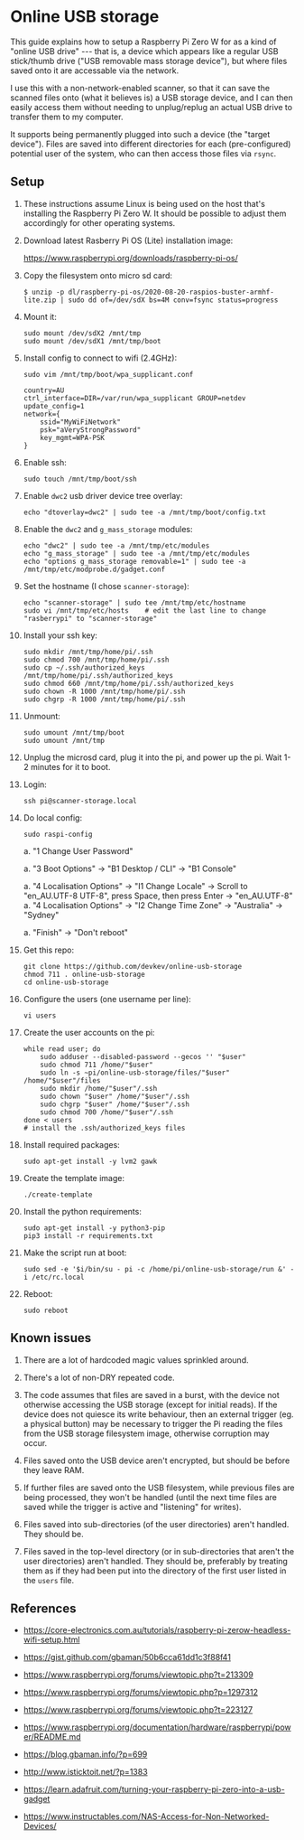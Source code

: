Online USB storage
===================

This guide explains how to setup a Raspberry Pi Zero W for as a kind of "online USB drive" --- that is, a device which appears like a regular USB stick/thumb drive ("USB removable mass storage device"), but where files saved onto it are accessable via the network.

I use this with a non-network-enabled scanner, so that it can save the scanned files onto (what it believes is) a USB storage device, and I can then easily access them without needing to unplug/replug an actual USB drive to transfer them to my computer.

It supports being permanently plugged into such a device (the "target device").  Files are saved into different directories for each (pre-configured) potential user of the system, who can then access those files via `rsync`.

Setup
------

1. These instructions assume Linux is being used on the host that's installing the Raspberry Pi Zero W.  It should be possible to adjust them accordingly for other operating systems.

1. Download latest Rasberry Pi OS (Lite) installation image:

    https://www.raspberrypi.org/downloads/raspberry-pi-os/

1. Copy the filesystem onto micro sd card:

    ```
    $ unzip -p dl/raspberry-pi-os/2020-08-20-raspios-buster-armhf-lite.zip | sudo dd of=/dev/sdX bs=4M conv=fsync status=progress
    ```

1. Mount it:

    ```
    sudo mount /dev/sdX2 /mnt/tmp
    sudo mount /dev/sdX1 /mnt/tmp/boot
    ```

1. Install config to connect to wifi (2.4GHz):

    ```
    sudo vim /mnt/tmp/boot/wpa_supplicant.conf
    ```

    ```
    country=AU
    ctrl_interface=DIR=/var/run/wpa_supplicant GROUP=netdev
    update_config=1
    network={
        ssid="MyWiFiNetwork"
        psk="aVeryStrongPassword"
        key_mgmt=WPA-PSK
    }
    ```

1. Enable ssh:

    ```
    sudo touch /mnt/tmp/boot/ssh
    ```

1. Enable `dwc2` usb driver device tree overlay:

    ```
    echo "dtoverlay=dwc2" | sudo tee -a /mnt/tmp/boot/config.txt
    ```

1. Enable the `dwc2` and `g_mass_storage` modules:

    ```
    echo "dwc2" | sudo tee -a /mnt/tmp/etc/modules
    echo "g_mass_storage" | sudo tee -a /mnt/tmp/etc/modules
    echo "options g_mass_storage removable=1" | sudo tee -a /mnt/tmp/etc/modprobe.d/gadget.conf
    ```

1. Set the hostname (I chose `scanner-storage`):

    ```
    echo "scanner-storage" | sudo tee /mnt/tmp/etc/hostname
    sudo vi /mnt/tmp/etc/hosts    # edit the last line to change "rasberrypi" to "scanner-storage"
    ```

1. Install your ssh key:

    ```
    sudo mkdir /mnt/tmp/home/pi/.ssh
    sudo chmod 700 /mnt/tmp/home/pi/.ssh
    sudo cp ~/.ssh/authorized_keys /mnt/tmp/home/pi/.ssh/authorized_keys
    sudo chmod 660 /mnt/tmp/home/pi/.ssh/authorized_keys
    sudo chown -R 1000 /mnt/tmp/home/pi/.ssh
    sudo chgrp -R 1000 /mnt/tmp/home/pi/.ssh
    ```

1. Unmount:

    ```
    sudo umount /mnt/tmp/boot
    sudo umount /mnt/tmp
    ```

1. Unplug the microsd card, plug it into the pi, and power up the pi.  Wait 1-2 minutes for it to boot.

1. Login:

    ```
    ssh pi@scanner-storage.local
    ```

1. Do local config:

    ```
    sudo raspi-config
    ```

    a. "1 Change User Password"

    a. "3 Boot Options" -> "B1 Desktop / CLI" -> "B1 Console"

    a. "4 Localisation Options" -> "I1 Change Locale" -> Scroll to "en_AU.UTF-8 UTF-8", press Space, then press Enter -> "en_AU.UTF-8"
    a. "4 Localisation Options" -> "I2 Change Time Zone" -> "Australia" -> "Sydney"

    a. "Finish" -> "Don't reboot"

1. Get this repo:

    ```
    git clone https://github.com/devkev/online-usb-storage
    chmod 711 . online-usb-storage
    cd online-usb-storage
    ```

1. Configure the users (one username per line):

    ```
    vi users
    ```

1. Create the user accounts on the pi:

    ```
    while read user; do
        sudo adduser --disabled-password --gecos '' "$user"
        sudo chmod 711 /home/"$user"
        sudo ln -s ~pi/online-usb-storage/files/"$user" /home/"$user"/files
        sudo mkdir /home/"$user"/.ssh
        sudo chown "$user" /home/"$user"/.ssh
        sudo chgrp "$user" /home/"$user"/.ssh
        sudo chmod 700 /home/"$user"/.ssh
    done < users
    # install the .ssh/authorized_keys files
    ```

1. Install required packages:

    ```
    sudo apt-get install -y lvm2 gawk
    ```

1. Create the template image:

    ```
    ./create-template
    ```

1. Install the python requirements:

    ```
    sudo apt-get install -y python3-pip
    pip3 install -r requirements.txt
    ```

1. Make the script run at boot:

    ```
    sudo sed -e '$i/bin/su - pi -c /home/pi/online-usb-storage/run &' -i /etc/rc.local
    ```

1. Reboot:

    ```
    sudo reboot
    ```


Known issues
-------------

1. There are a lot of hardcoded magic values sprinkled around.

1. There's a lot of non-DRY repeated code.

1. The code assumes that files are saved in a burst, with the device not otherwise accessing the USB storage (except for initial reads).  If the device does not quiesce its write behaviour, then an external trigger (eg. a physical button) may be necessary to trigger the Pi reading the files from the USB storage filesystem image, otherwise corruption may occur.

1. Files saved onto the USB device aren't encrypted, but should be before they leave RAM.

1. If further files are saved onto the USB filesystem, while previous files are being processed, they won't be handled (until the next time files are saved while the trigger is active and "listening" for writes).

1. Files saved into sub-directories (of the user directories) aren't handled.  They should be.

1. Files saved in the top-level directory (or in sub-directories that aren't the user directories) aren't handled.  They should be, preferably by treating them as if they had been put into the directory of the first user listed in the `users` file.


References
-----------

* https://core-electronics.com.au/tutorials/raspberry-pi-zerow-headless-wifi-setup.html
* https://gist.github.com/gbaman/50b6cca61dd1c3f88f41
* https://www.raspberrypi.org/forums/viewtopic.php?t=213309
* https://www.raspberrypi.org/forums/viewtopic.php?p=1297312
* https://www.raspberrypi.org/forums/viewtopic.php?t=223127

* https://www.raspberrypi.org/documentation/hardware/raspberrypi/power/README.md
* https://blog.gbaman.info/?p=699
* http://www.isticktoit.net/?p=1383
* https://learn.adafruit.com/turning-your-raspberry-pi-zero-into-a-usb-gadget
* https://www.instructables.com/NAS-Access-for-Non-Networked-Devices/
